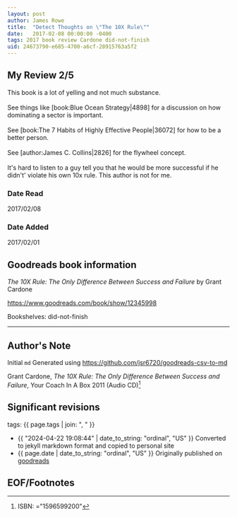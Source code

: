 ```yaml
---
layout: post
author: James Rowe
title:  "Detect Thoughts on \"The 10X Rule\""
date:   2017-02-08 00:00:00 -0400
tags: 2017 book review Cardone did-not-finish
uid: 24673790-e685-4700-a6cf-28915763a5f2
---
```




## My Review 2/5

This book is a lot of yelling and not much substance.<br/><br/>See things like [book:Blue Ocean Strategy|4898] for a discussion on how dominating a sector is important.<br/><br/>See [book:The 7 Habits of Highly Effective People|36072] for how to be a better person.<br/><br/>See [author:James C. Collins|2826] for the flywheel concept.<br/><br/>It's hard to listen to a guy tell you that he would be more successful if he didn't' violate his own 10x rule. This author is not for me.

### Date Read
2017/02/08

### Date Added
2017/02/01

## Goodreads book information

*The 10X Rule: The Only Difference Between Success and Failure* by Grant Cardone

https://www.goodreads.com/book/show/12345998

Bookshelves: did-not-finish

---

## Author's Note

Initial `md` Generated using https://github.com/jsr6720/goodreads-csv-to-md

Grant Cardone, *The 10X Rule: The Only Difference Between Success and Failure*,  Your Coach In A Box 2011 (Audio CD)[^1]

## Significant revisions

tags: {{ page.tags | join: ", " }} <!-- todo move this somewhere -->

- {{ "2024-04-22 19:08:44" | date_to_string: "ordinal", "US" }} Converted to jekyll markdown format and copied to personal site
- {{ page.date | date_to_string: "ordinal", "US" }} Originally published on [goodreads](https://www.goodreads.com)

## EOF/Footnotes

[^1]: ISBN: ="1596599200"